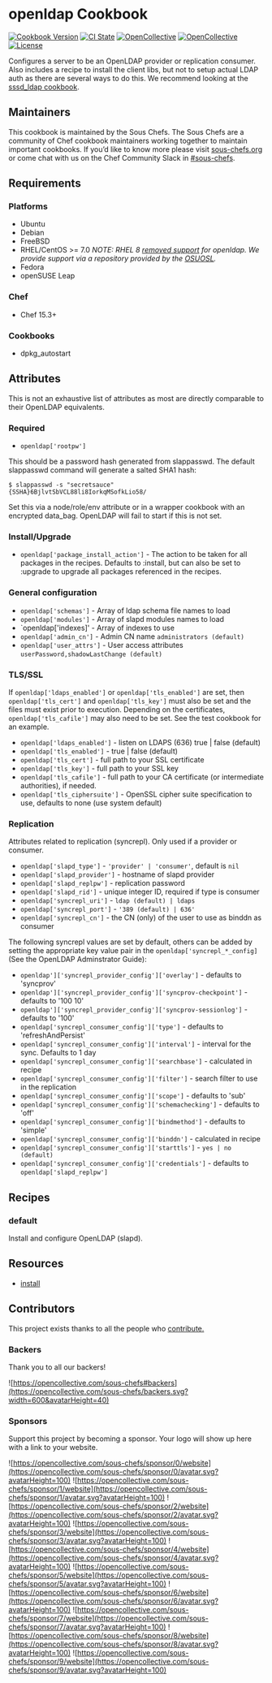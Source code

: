 # openldap Cookbook

[![Cookbook Version](https://img.shields.io/cookbook/v/openldap.svg)](https://supermarket.chef.io/cookbooks/openldap)
[![CI State](https://github.com/sous-chefs/openldap/workflows/ci/badge.svg)](https://github.com/sous-chefs/openldap/actions?query=workflow%3Aci)
[![OpenCollective](https://opencollective.com/sous-chefs/backers/badge.svg)](#backers)
[![OpenCollective](https://opencollective.com/sous-chefs/sponsors/badge.svg)](#sponsors)
[![License](https://img.shields.io/badge/License-Apache%202.0-green.svg)](https://opensource.org/licenses/Apache-2.0)

Configures a server to be an OpenLDAP provider or replication consumer. Also includes a recipe to install the client libs, but not to setup actual LDAP auth as there are several ways to do this. We recommend looking at the [sssd_ldap cookbook](https://github.com/chef-cookbooks/sssd_ldap).

## Maintainers

This cookbook is maintained by the Sous Chefs. The Sous Chefs are a community of Chef cookbook maintainers working together to maintain important cookbooks. If you’d like to know more please visit [sous-chefs.org](https://sous-chefs.org/) or come chat with us on the Chef Community Slack in [#sous-chefs](https://chefcommunity.slack.com/messages/C2V7B88SF).

## Requirements

### Platforms

- Ubuntu
- Debian
- FreeBSD
- RHEL/CentOS >= 7.0 *NOTE: RHEL 8 [removed support](https://www.redhat.com/en/blog/preparing-identity-management-red-hat-enterprise-linux-8) for openldap. We provide support via a repository provided by the [OSUOSL](https://osuosl.org).*
- Fedora
- openSUSE Leap

### Chef

- Chef 15.3+

### Cookbooks

- dpkg_autostart

## Attributes

This is not an exhaustive list of attributes as most are directly comparable to their OpenLDAP equivalents.

### Required

- `openldap['rootpw']`

This should be a password hash generated from slappasswd. The default slappasswd command will generate a salted SHA1 hash:

```shell
$ slappasswd -s "secretsauce"
{SSHA}6BjlvtSbVCL88li8IorkqMSofkLio58/
```

Set this via a node/role/env attribute or in a wrapper cookbook with an encrypted data_bag. OpenLDAP will fail to start if this is not set.

### Install/Upgrade

- `openldap['package_install_action']` - The action to be taken for all packages in the recipes. Defaults to :install, but can also be set to :upgrade to upgrade all packages referenced in the recipes.

### General configuration

- `openldap['schemas']` - Array of ldap schema file names to load
- `openldap['modules']` - Array of slapd modules names to load
- `openldap['indexes]' - Array of indexes to use
- `openldap['admin_cn']` - Admin CN name `administrators (default)`
- `openldap['user_attrs']` - User access attributes `userPassword,shadowLastChange (default)`

### TLS/SSL

If `openldap['ldaps_enabled']` or `openldap['tls_enabled']` are set, then `openldap['tls_cert']` and `openldap['tls_key']` must also be set and the files must exist prior to execution. Depending on the certificates, `openldap['tls_cafile']` may also need to be set. See the test cookbook for an example.

- `openldap['ldaps_enabled']` - listen on LDAPS (636) true | false (default)
- `openldap['tls_enabled']` - true | false (default)
- `openldap['tls_cert']` - full path to your SSL certificate
- `openldap['tls_key']` - full path to your SSL key
- `openldap['tls_cafile']` - full path to your CA certificate (or intermediate authorities), if needed.
- `openldap['tls_ciphersuite']` - OpenSSL cipher suite specification to use, defaults to none (use system default)

### Replication

Attributes related to replication (syncrepl). Only used if a provider or consumer.

- `openldap['slapd_type']` - `'provider' | 'consumer'`, default is `nil`
- `openldap['slapd_provider']` - hostname of slapd provider
- `openldap['slapd_replpw']` - replication password
- `openldap['slapd_rid']` - unique integer ID, required if type is consumer
- `openldap['syncrepl_uri']` - `ldap (default) | ldaps`
- `openldap['syncrepl_port']` - `'389 (default) | 636'`
- `openldap['syncrepl_cn']` - the CN (only) of the user to use as binddn as consumer

The following syncrepl values are set by default, others can be added by setting the appropriate key value
pair in the `openldap['syncrepl_*_config]` (See the OpenLDAP Adminstrator Guide):

- `openldap']['syncrepl_provider_config']['overlay']` - defaults to 'syncprov'
- `openldap']['syncrepl_provider_config']['syncprov-checkpoint']` - defaults to '100 10'
- `openldap']['syncrepl_provider_config']['syncprov-sessionlog']` - defaults to '100'
- `openldap['syncrepl_consumer_config']['type']` - defaults to 'refreshAndPersist'
- `openldap['syncrepl_consumer_config']['interval']` - interval for the sync. Defaults to 1 day
- `openldap['syncrepl_consumer_config']['searchbase']` - calculated in recipe
- `openldap['syncrepl_consumer_config']['filter']` - search filter to use in the replication
- `openldap['syncrepl_consumer_config']['scope']` - defaults to 'sub'
- `openldap['syncrepl_consumer_config']['schemachecking']` - defaults to 'off'
- `openldap['syncrepl_consumer_config']['bindmethod']` - defaults to 'simple'
- `openldap['syncrepl_consumer_config']['binddn']` - calculated in recipe
- `openldap['syncrepl_consumer_config']['starttls']` - `yes | no (default)`
- `openldap['syncrepl_consumer_config']['credentials']` - defaults to `openldap['slapd_replpw']`

## Recipes

### default

Install and configure OpenLDAP (slapd).

## Resources

- [install](https://github.com/sous-chefs/openldap/blob/master/documentation/resource_openldap_install.md)

## Contributors

This project exists thanks to all the people who [contribute.](https://opencollective.com/sous-chefs/contributors.svg?width=890&button=false)

### Backers

Thank you to all our backers!

![https://opencollective.com/sous-chefs#backers](https://opencollective.com/sous-chefs/backers.svg?width=600&avatarHeight=40)

### Sponsors

Support this project by becoming a sponsor. Your logo will show up here with a link to your website.

![https://opencollective.com/sous-chefs/sponsor/0/website](https://opencollective.com/sous-chefs/sponsor/0/avatar.svg?avatarHeight=100)
![https://opencollective.com/sous-chefs/sponsor/1/website](https://opencollective.com/sous-chefs/sponsor/1/avatar.svg?avatarHeight=100)
![https://opencollective.com/sous-chefs/sponsor/2/website](https://opencollective.com/sous-chefs/sponsor/2/avatar.svg?avatarHeight=100)
![https://opencollective.com/sous-chefs/sponsor/3/website](https://opencollective.com/sous-chefs/sponsor/3/avatar.svg?avatarHeight=100)
![https://opencollective.com/sous-chefs/sponsor/4/website](https://opencollective.com/sous-chefs/sponsor/4/avatar.svg?avatarHeight=100)
![https://opencollective.com/sous-chefs/sponsor/5/website](https://opencollective.com/sous-chefs/sponsor/5/avatar.svg?avatarHeight=100)
![https://opencollective.com/sous-chefs/sponsor/6/website](https://opencollective.com/sous-chefs/sponsor/6/avatar.svg?avatarHeight=100)
![https://opencollective.com/sous-chefs/sponsor/7/website](https://opencollective.com/sous-chefs/sponsor/7/avatar.svg?avatarHeight=100)
![https://opencollective.com/sous-chefs/sponsor/8/website](https://opencollective.com/sous-chefs/sponsor/8/avatar.svg?avatarHeight=100)
![https://opencollective.com/sous-chefs/sponsor/9/website](https://opencollective.com/sous-chefs/sponsor/9/avatar.svg?avatarHeight=100)
